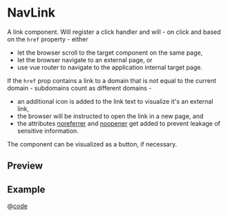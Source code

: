 # NavLink <Badge type="tip" text="since v0.4.0" vertical="top" />

A link component. Will register a click handler and will - on click and based on the `href` property - either 
- let the browser scroll to the target component on the same page,
- let the browser navigate to an external page, or
- use vue router to navigate to the application internal target page.

If the `href` prop contains a link to a domain that is not equal to the current domain - subdomains count as different domains - 
- an additional icon is added to the link text to visualize it's an external link, 
- the browser will be instructed to open the link in a new page, and
- the attributes [noreferrer](https://developer.mozilla.org/en-US/docs/Web/HTML/Link_types/noreferrer) and [noopener](https://developer.mozilla.org/en-US/docs/Web/HTML/Link_types/noopener) get added to prevent leakage of sensitive information.

The component can be visualized as a button, if necessary. 

## Preview
<ClientOnly>
  <DynamicComponentDisplay type="NavLink" href="https://www.discue.io">
    <NavLinkPreview/>
  </DynamicComponentDisplay>
</ClientOnly>

## Example
@[code](@examples/NavLinkExample.vue)